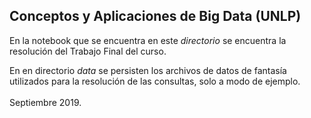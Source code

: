 ## Conceptos y Aplicaciones de Big Data (UNLP) ##

En la notebook que se encuentra en este _directorio_ se encuentra la resolución del Trabajo Final del curso.

En en directorio _data_ se persisten los archivos de datos de fantasía utilizados para la resolución de las consultas, solo a modo de ejemplo.
<br />
<br />
Septiembre 2019.
